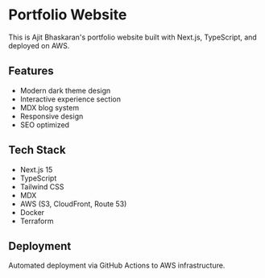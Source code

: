 # Portfolio Website

This is Ajit Bhaskaran's portfolio website built with Next.js, TypeScript, and deployed on AWS.

## Features
- Modern dark theme design
- Interactive experience section
- MDX blog system
- Responsive design
- SEO optimized

## Tech Stack
- Next.js 15
- TypeScript
- Tailwind CSS
- MDX
- AWS (S3, CloudFront, Route 53)
- Docker
- Terraform

## Deployment
Automated deployment via GitHub Actions to AWS infrastructure.
